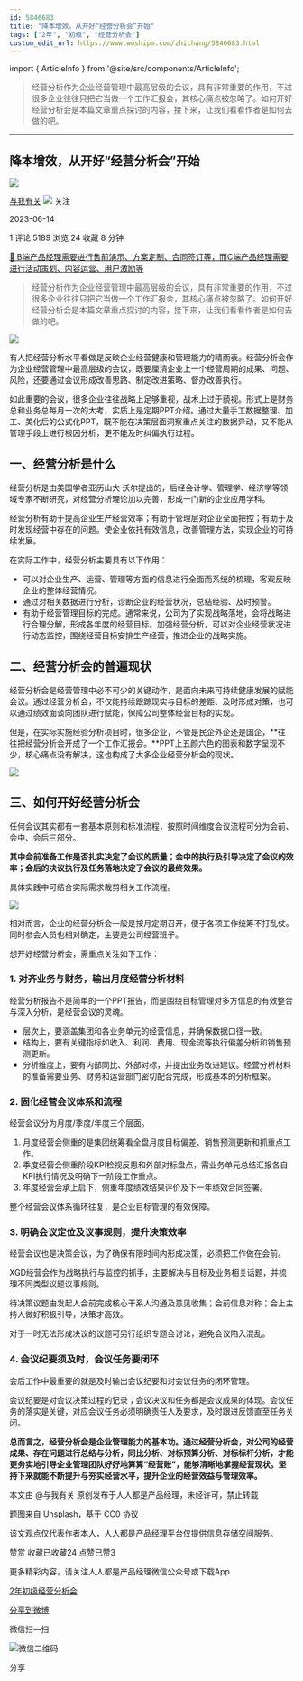```yaml
---
id: 5846683
title: "降本增效，从开好“经营分析会”开始"
tags: ["2年", "初级", "经营分析会"]
custom_edit_url: https://www.woshipm.com/zhichang/5846683.html
---
```

import { ArticleInfo } from '@site/src/components/ArticleInfo';

<ArticleInfo
    author="与我有关"
    authorLink="https://www.woshipm.com/u/1523566"
    published="2023-06-14"
    views={5189}
    comments={1}
    collects={24}
/>

> 经营分析作为企业经营管理中最高层级的会议，具有非常重要的作用，不过很多企业往往只把它当做一个工作汇报会，其核心痛点被忽略了。如何开好经营分析会是本篇文章重点探讨的内容，接下来，让我们看看作者是如何去做的吧。

---

## 降本增效，从开好“经营分析会”开始

[![](https://static.woshipm.com/view/woshipm_api_def_20230613092015_4685.png?imageView2/1/w/72/h/72/q/100)](https://www.woshipm.com/u/1523566)

[与我有关](https://www.woshipm.com/u/1523566) ![](https://static.woshipm.com/tag/1101_1@2x.png) 关注

2023-06-14

1 评论 5189 浏览 24 收藏 8 分钟

[🔗 B端产品经理需要进行售前演示、方案定制、合同签订等，而C端产品经理需要进行活动策划、内容运营、用户激励等](https://ke.qidianla.com/courses/bcpm)

> 经营分析作为企业经营管理中最高层级的会议，具有非常重要的作用，不过很多企业往往只把它当做一个工作汇报会，其核心痛点被忽略了。如何开好经营分析会是本篇文章重点探讨的内容，接下来，让我们看看作者是如何去做的吧。

![](https://image.woshipm.com/2023/04/13/85970002-d9ea-11ed-889f-00163e0b5ff3.jpg)

有人把经营分析水平看做是反映企业经营健康和管理能力的晴雨表。经营分析会作为企业经营管理中最高层级的会议，既要厘清企业上一个经营周期的成果、问题、风险，还要通过会议形成改善思路、制定改进策略、督办改善执行。

如此重要的会议，很多企业往往战略上足够重视，战术上过于藐视。形式上是财务总和业务总每月一次的大考，实质上是定期PPT介绍。通过大量手工数据整理、加工、美化后的公式化PPT，既不能在决策层面洞察重点关注的数据异动，又不能从管理手段上进行根因分析，更不能及时纠偏执行过程。

## 一、经营分析是什么

经营分析是由美国学者亚历山大·沃尔提出的，后经会计学、管理学、经济学等领域专家不断研究，对经营分析理论加以完善，形成一门新的企业应用学科。

经营分析有助于提高企业生产经营效率；有助于管理层对企业全面把控；有助于及时发现经营中存在的问题。使企业依托有效信息，改善管理方法，实现企业的可持续发展。

在实际工作中，经营分析主要具有以下作用：

*   可以对企业生产、运营、管理等方面的信息进行全面而系统的梳理，客观反映企业的整体经营情况。
*   通过对相关数据进行分析，诊断企业的经营状况，总结经验、及时预警。
*   有助于经营管理目标的完成。通常来说，公司为了实现战略落地，会将战略进行合理分解，形成各年度的经营目标。加强经营分析，可以对企业经营状况进行动态监控，围绕经营目标安排生产经营，推进企业的战略实施。

## 二、经营分析会的普遍现状

经营分析会是经营管理中必不可少的关键动作，是面向未来可持续健康发展的赋能会议。通过经营分析会，不仅能持续跟踪现实与目标的差距、及时形成对策，也可以通过绩效面谈向团队进行赋能，保障公司整体经营目标的实现。

但是，在实际实施经验分析项目时，很多企业，不管是民企外企还是国企，**往往把经营分析会开成了一个工作汇报会。**PPT上五颜六色的图表和数字呈现不少，核心痛点没有解决，这也构成了大多企业经营分析会的现状。

![](https://image.woshipm.com/2023/06/13/383f8922-09b1-11ee-8075-00163e0b5ff3.png)

## 三、如何开好经营分析会

任何会议其实都有一套基本原则和标准流程，按照时间维度会议流程可分为会前、会中、会后三部分。

**其中会前准备工作是否扎实决定了会议的质量；会中的执行及引导决定了会议的效率；会后的决议执行及任务落地决定了会议的最终效果。**

具体实践中可结合实际需求裁剪相关工作流程。

![](https://image.woshipm.com/2023/06/13/43921876-09b1-11ee-a1ce-00163e0b5ff3.png)

相对而言，企业的经营分析会一般是按月定期召开，便于各项工作统筹不打乱仗。同时参会人员也相对确定，主要是公司经营班子。

想开好经营分析会，需重点关注如下工作：

### 1\. 对齐业务与财务，输出月度经营分析材料

经营分析报告不是简单的一个PPT报告，而是围绕目标管理对多方信息的有效整合与深入分析，是经营会议的灵魂。

*   层次上，要涵盖集团和各业务单元的经营信息，并确保数据口径一致。
*   结构上，要有关键指标如收入、利润、费用、现金流等执行偏差分析和销售预测更新。
*   分析维度上，要有内部同比、外部对标，并提出业务改进建议。经营分析材料的准备需要业务、财务和运营部门密切配合完成，形成基本的分析框架。

### 2\. 固化经营会议体系和流程

经营会议分为月度/季度/年度三个层面。

1.  月度经营会侧重的是集团统筹看全盘月度目标偏差、销售预测更新和抓重点工作。
2.  季度经营会侧重阶段KPI检视反思和外部对标盘点，需业务单元总结汇报各自KPI执行情况及明确下一阶段工作重点。
3.  年度经营会承上启下，侧重年度绩效结果评价及下一年绩效合同签署。

整个经营会议体系循环往复，是企业目标管理的有效保障。

### 3\. 明确会议定位及议事规则，提升决策效率

经营会议也是决策会议，为了确保有限时间内形成决策，必须把工作做在会前。

XGD经营会作为战略执行与监控的抓手，主要解决与目标及业务相关话题，并梳理不同类型议题议事规则。

待决策议题由发起人会前完成核心干系人沟通及意见收集；会前信息对称；会上主持人做好积极引导，决策才高效。

对于一时无法形成决议的议题可另行组织专题会讨论，避免会议陷入混乱。

### 4\. 会议纪要须及时，会议任务要闭环

会后工作中最重要的就是及时输出会议纪要和对会议任务的闭环管理。

会议纪要是对会议决策过程的记录；会议决议和任务都是会议成果的体现。会议任务的落实是关键，对应会议任务必须明确责任人及要求，及时跟进反馈直至任务关闭。

**总而言之，经营分析会是企业管理能力的基本功。通过经营分析会，对公司的经营成果、存在问题进行总结与分析，同比分析、对标预算分析、对标标杆分析，才能更务实地引导企业管理团队好好地算算“经营账”，能够清晰地掌握经营现状。坚持下来就能不断提升与夯实经营水平，提升企业的经营效益与管理效率。**

本文由 @与我有关 原创发布于人人都是产品经理，未经许可，禁止转载

题图来自 Unsplash，基于 CC0 协议

该文观点仅代表作者本人，人人都是产品经理平台仅提供信息存储空间服务。

赞赏 收藏已收藏24 点赞已赞3

更多精彩内容，请关注人人都是产品经理微信公众号或下载App

[2年](https://www.woshipm.com/tag/2%e5%b9%b4)[初级](https://www.woshipm.com/tag/%e5%88%9d%e7%ba%a7)[经营分析会](https://www.woshipm.com/tag/%e7%bb%8f%e8%90%a5%e5%88%86%e6%9e%90%e4%bc%9a)

[分享到微博](https://service.weibo.com/share/share.php?appkey=2775287854&title=降本增效，从开好“经营分析会”开始&url=https://www.woshipm.com/zhichang/5846683.html&pic=https://image.woshipm.com/2023/04/13/85970002-d9ea-11ed-889f-00163e0b5ff3.jpg)

微信扫一扫

![微信二维码](https://api.pwmqr.com/qrcode/create/?url=https://www.woshipm.com/zhichang/5846683.html)

分享